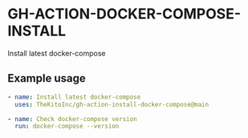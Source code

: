 # GH-ACTION-DOCKER-COMPOSE-INSTALL

Install latest docker-compose

## Example usage

```yaml
- name: Install latest docker-compose
  uses: TheKitoInc/gh-action-install-docker-compose@main

- name: Check docker-compose version
  run: docker-compose --version
```
